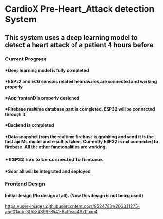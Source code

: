 # CardioX Pre-Heart_Attack detection System

## This system uses a deep learning model to detect a heart attack of a patient 4 hours before
### Current Progress
#### *Deep learning model is fully completed
#### *ESP32 and ECG sensors related heardwares are connected and working properly
#### *App frontenD is properly designed
#### *Firebase realtime database part is completed. ESP32 will be connected through it.
#### *Backend is completed
#### *Data snapshot from the realtime firebase is grabbing and send it to the fast api ML model and result is taken. Currently ESP32 is not connected to firebase. All the other functonalities are working.
### *ESP32 has to be connected to firebase.
#### *Soon all will be integrated and deployed

### Frontend Design 




#### Initial design (No design at all). (Now this design is not being used)
https://user-images.githubusercontent.com/95247831/203331275-a5e01acb-3f58-4399-8541-8affeac497ff.mp4
